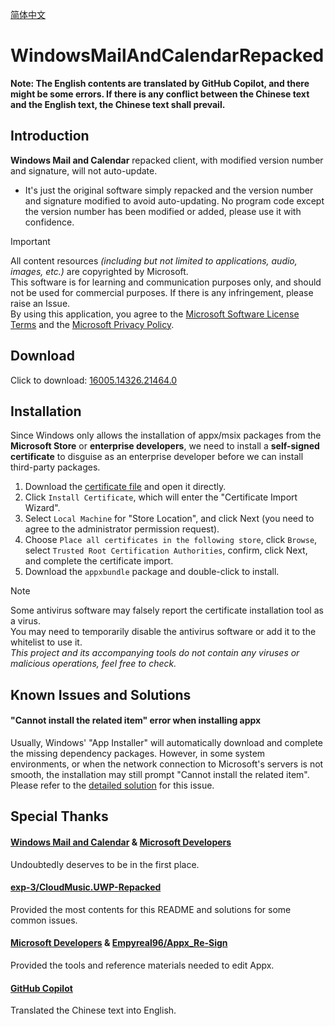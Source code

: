 [简体中文](README.md)

# WindowsMailAndCalendarRepacked

**Note: The English contents are translated by GitHub Copilot, and there might be some errors. If there is any conflict between the Chinese text and the English text, the Chinese text shall prevail.**

## Introduction

**Windows Mail and Calendar** repacked client, with modified version number and signature, will not auto-update.

- It's just the original software simply repacked and the version number and signature modified to avoid auto-updating. No program code except the version number has been modified or added, please use it with confidence.

> [!IMPORTANT]
> All content resources _(including but not limited to applications, audio, images, etc.)_ are copyrighted by Microsoft.  
> This software is for learning and communication purposes only, and should not be used for commercial purposes. If there is any infringement, please raise an Issue.  
> By using this application, you agree to the [Microsoft Software License Terms](https://go.microsoft.com/fwlink/?LinkID=524989) and the [Microsoft Privacy Policy](https://go.microsoft.com/fwlink/?LinkID=521839).

## Download

Click to download: [16005.14326.21464.0](https://github.com/xuangeyouneihan/WindowsMailAndCalendarRepacked/releases/download/16005.14326.21464.0/windows-mail-and-calendar-16005-14326-21464-0.appxbundle)

## Installation

Since Windows only allows the installation of appx/msix packages from the **Microsoft Store** or **enterprise developers**, we need to install a **self-signed certificate** to disguise as an enterprise developer before we can install third-party packages.

1. Download the [certificate file](https://github.com/xuangeyouneihan/WindowsMailAndCalendarRepacked/releases/download/16005.14326.21464.0/windows-mail-and-calendar-repacked.cer) and open it directly.
2. Click `Install Certificate`, which will enter the "Certificate Import Wizard".
3. Select `Local Machine` for "Store Location", and click Next (you need to agree to the administrator permission request).
4. Choose `Place all certificates in the following store`, click `Browse`, select `Trusted Root Certification Authorities`, confirm, click Next, and complete the certificate import.
5. Download the `appxbundle` package and double-click to install.

> [!NOTE]
> Some antivirus software may falsely report the certificate installation tool as a virus.  
> You may need to temporarily disable the antivirus software or add it to the whitelist to use it.  
> *This project and its accompanying tools do not contain any viruses or malicious operations, feel free to check.*

## Known Issues and Solutions

#### "Cannot install the related item" error when installing appx

Usually, Windows' "App Installer" will automatically download and complete the missing dependency packages. However, in some system environments, or when the network connection to Microsoft's servers is not smooth, the installation may still prompt "Cannot install the related item". Please refer to the [detailed solution](Dependencies_en.md) for this issue.

## Special Thanks

#### [Windows Mail and Calendar](https://apps.microsoft.com/detail/9WZDNCRFHVQM) & [Microsoft Developers](https://developer.microsoft.com)

Undoubtedly deserves to be in the first place.

#### [exp-3/CloudMusic.UWP-Repacked](https://github.com/exp-3/CloudMusic.UWP-Repacked)

Provided the most contents for this README and solutions for some common issues.

#### [Microsoft Developers](https://developer.microsoft.com) & [Empyreal96/Appx_Re-Sign](https://github.com/Empyreal96/Appx_Re-Sign)

Provided the tools and reference materials needed to edit Appx.

#### [GitHub Copilot](https://github.com/features/copilot)

Translated the Chinese text into English.
